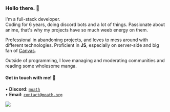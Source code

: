 <h3>Hello there. 👋</h3>

I'm a full-stack developer.
<br>
Coding for 6 years, doing discord bots and a lot of things. Passionate about anime, that's why my projects have so much weeb energy on them.

Professional in abandoning projects, and loves to mess around with different technologies. Proficient in **JS**, especially on server-side and big fan of [Canvas](https://github.com/Automattic/node-canvas).

Outside of programming, I love managing and moderating communities and reading some wholesome manga.

<h4>Get in touch with me! 🎈</h4>
 
• <strong>Discord</strong>: <code>[moath](https://discord.com/users/202745501345382400)</code>
<br>
• <strong>Email</strong>: <code>contact@moath.org</code>

<a href="https://discord.com/users/202745501345382400">
  <img src="https://lanyard.cnrad.dev/api/202745501345382400">
</a>

